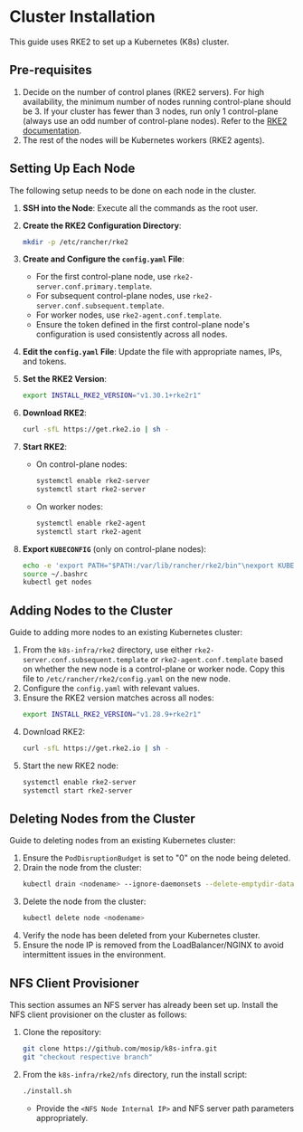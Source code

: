 # Cluster Installation

This guide uses RKE2 to set up a Kubernetes (K8s) cluster.

## Pre-requisites
1. Decide on the number of control planes (RKE2 servers). For high availability, the minimum number of nodes running control-plane should be 3. If your cluster has fewer than 3 nodes, run only 1 control-plane (always use an odd number of control-plane nodes). Refer to the [RKE2 documentation](https://docs.rke2.io).
2. The rest of the nodes will be Kubernetes workers (RKE2 agents).

## Setting Up Each Node
The following setup needs to be done on each node in the cluster.

1. **SSH into the Node**: Execute all the commands as the root user.

2. **Create the RKE2 Configuration Directory**:
    ```sh
    mkdir -p /etc/rancher/rke2
    ```

3. **Create and Configure the `config.yaml` File**:
    - For the first control-plane node, use `rke2-server.conf.primary.template`.
    - For subsequent control-plane nodes, use `rke2-server.conf.subsequent.template`.
    - For worker nodes, use `rke2-agent.conf.template`.
    - Ensure the token defined in the first control-plane node's configuration is used consistently across all nodes.

4. **Edit the `config.yaml` File**: Update the file with appropriate names, IPs, and tokens.

5. **Set the RKE2 Version**:
    ```sh
    export INSTALL_RKE2_VERSION="v1.30.1+rke2r1"
    ```

6. **Download RKE2**:
    ```sh
    curl -sfL https://get.rke2.io | sh -
    ```

7. **Start RKE2**:
    - On control-plane nodes:
        ```sh
        systemctl enable rke2-server
        systemctl start rke2-server
        ```
    - On worker nodes:
        ```sh
        systemctl enable rke2-agent
        systemctl start rke2-agent
        ```

8. **Export `KUBECONFIG`** (only on control-plane nodes):
    ```sh
    echo -e 'export PATH="$PATH:/var/lib/rancher/rke2/bin"\nexport KUBECONFIG="/etc/rancher/rke2/rke2.yaml"' >> ~/.bashrc
    source ~/.bashrc
    kubectl get nodes
    ```

## Adding Nodes to the Cluster
Guide to adding more nodes to an existing Kubernetes cluster:

1. From the `k8s-infra/rke2` directory, use either `rke2-server.conf.subsequent.template` or `rke2-agent.conf.template` based on whether the new node is a control-plane or worker node. Copy this file to `/etc/rancher/rke2/config.yaml` on the new node.
2. Configure the `config.yaml` with relevant values.
3. Ensure the RKE2 version matches across all nodes:
    ```sh
    export INSTALL_RKE2_VERSION="v1.28.9+rke2r1"
    ```
4. Download RKE2:
    ```sh
    curl -sfL https://get.rke2.io | sh -
    ```
5. Start the new RKE2 node:
    ```sh
    systemctl enable rke2-server
    systemctl start rke2-server
    ```

## Deleting Nodes from the Cluster
Guide to deleting nodes from an existing Kubernetes cluster:

1. Ensure the `PodDisruptionBudget` is set to "0" on the node being deleted.
2. Drain the node from the cluster:
    ```sh
    kubectl drain <nodename> --ignore-daemonsets --delete-emptydir-data
    ```
3. Delete the node from the cluster:
    ```sh
    kubectl delete node <nodename>
    ```
4. Verify the node has been deleted from your Kubernetes cluster.
5. Ensure the node IP is removed from the LoadBalancer/NGINX to avoid intermittent issues in the environment.

## NFS Client Provisioner
This section assumes an NFS server has already been set up. Install the NFS client provisioner on the cluster as follows:

1. Clone the repository:
    ```sh
    git clone https://github.com/mosip/k8s-infra.git
    git "checkout respective branch"
    ```
2. From the `k8s-infra/rke2/nfs` directory, run the install script:
    ```sh
    ./install.sh
    ```
    - Provide the `<NFS Node Internal IP>` and NFS server path parameters appropriately.
